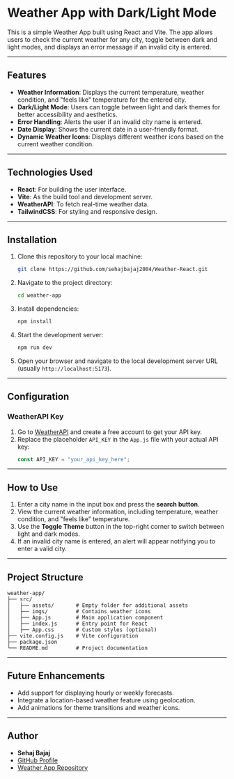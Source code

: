 # Weather App with Dark/Light Mode

This is a simple Weather App built using React and Vite. The app allows users to check the current weather for any city, toggle between dark and light modes, and displays an error message if an invalid city is entered.

---

## Features

- **Weather Information**: Displays the current temperature, weather condition, and "feels like" temperature for the entered city.
- **Dark/Light Mode**: Users can toggle between light and dark themes for better accessibility and aesthetics.
- **Error Handling**: Alerts the user if an invalid city name is entered.
- **Date Display**: Shows the current date in a user-friendly format.
- **Dynamic Weather Icons**: Displays different weather icons based on the current weather condition.

---

## Technologies Used

- **React**: For building the user interface.
- **Vite**: As the build tool and development server.
- **WeatherAPI**: To fetch real-time weather data.
- **TailwindCSS**: For styling and responsive design.

---

## Installation

1. Clone this repository to your local machine:
   ```bash
   git clone https://github.com/sehajbajaj2004/Weather-React.git
   ```

2. Navigate to the project directory:
   ```bash
   cd weather-app
   ```

3. Install dependencies:
   ```bash
   npm install
   ```

4. Start the development server:
   ```bash
   npm run dev
   ```

5. Open your browser and navigate to the local development server URL (usually `http://localhost:5173`).

---

## Configuration

### WeatherAPI Key

1. Go to [WeatherAPI](https://www.weatherapi.com/) and create a free account to get your API key.
2. Replace the placeholder `API_KEY` in the `App.js` file with your actual API key:
   ```javascript
   const API_KEY = "your_api_key_here";
   ```

---

## How to Use

1. Enter a city name in the input box and press the **search button**.
2. View the current weather information, including temperature, weather condition, and "feels like" temperature.
3. Use the **Toggle Theme** button in the top-right corner to switch between light and dark modes.
4. If an invalid city name is entered, an alert will appear notifying you to enter a valid city.

---

## Project Structure

```
weather-app/
├── src/
│   ├── assets/       # Empty folder for additional assets
│   ├── imgs/         # Contains weather icons
│   ├── App.js        # Main application component
│   ├── index.js      # Entry point for React
│   ├── App.css       # Custom styles (optional)
├── vite.config.js    # Vite configuration
├── package.json
└── README.md         # Project documentation
```

---

## Future Enhancements

- Add support for displaying hourly or weekly forecasts.
- Integrate a location-based weather feature using geolocation.
- Add animations for theme transitions and weather icons.

---

## Author

- **Sehaj Bajaj**
- [GitHub Profile](https://github.com/sehajbajaj2004)
- [Weather App Repository](https://github.com/sehajbajaj2004/Weather-React)
